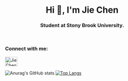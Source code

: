 <h1 align="center">Hi 👋, I'm Jie Chen</h1>
<h3 align="center">Student at Stony Brook University.</h3>
<br />

<!--
About Me!
-->

<!--
Connect With Me!
-->
<h3 align="left">Connect with me:</h3>
<p align="left">
  <a href="https://www.linkedin.com/in/jie-chensbu/" target="blank"><img align="center"
      src="https://raw.githubusercontent.com/rahuldkjain/github-profile-readme-generator/master/src/images/icons/Social/linked-in-alt.svg"
      alt="Jie Chen" height="30" width="40" /></a>
</p>

<!--
Statistics
-->
![Anurag's GitHub stats](https://github-readme-stats.vercel.app/api?username=jiechenmc&show_icons=true)
[![Top Langs](https://github-readme-stats.vercel.app/api/top-langs/?username=jiechenmc&layout=compact)](https://github.com/anuraghazra/github-readme-stats)
